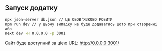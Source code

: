 ## Запуск додатку

```bash
npx json-server db.json // ЦЕ ОБОВʼЯЗКОВО РОБИТИ
npm run dev // у цьому випадку не буде додаватись фото при створенні
або
next dev -H 0.0.0.0 -p 3001
```

Сайт буде доступний за цією URL:
http://0.0.0.0:3001/